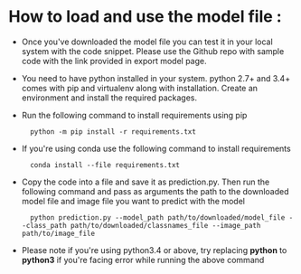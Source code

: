 # How to load and use the model file :

- Once you've downloaded the model file you can test it in your local system with the code snippet. Please use the Github repo with sample code with the link provided in export model page. 
- You need to have python installed in your system. python 2.7+ and 3.4+ comes with pip and virtualenv along with installation. Create an environment and install the required packages.
- Run the following command to install requirements using pip

        python -m pip install -r requirements.txt
- If you're using conda use the following command to install requirements
        
        conda install --file requirements.txt
- Copy the code into a file and save it as prediction.py. Then run the following command and pass as arguments the path to the downloaded model file and image file you want to predict with the model 

        python prediction.py --model_path path/to/downloaded/model_file --class_path path/to/downloaded/classnames_file --image_path path/to/image_file
-  Please note if you're using python3.4 or above, try replacing **python** to **python3** if you're facing error while running the above command